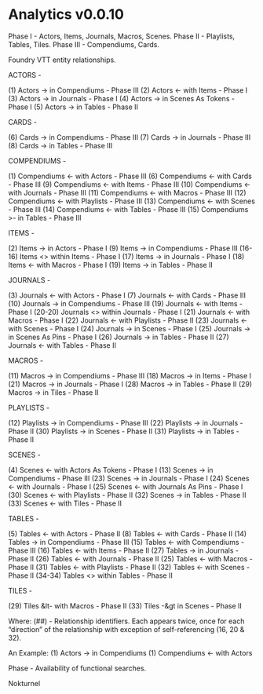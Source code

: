 # Analytics v0.0.10

Phase I - Actors, Items, Journals, Macros, Scenes.
Phase II - Playlists, Tables, Tiles.
Phase III - Compendiums, Cards.

Foundry VTT entity relationships.

ACTORS -

(1) Actors -> in Compendiums - Phase III
(2) Actors <- with Items - Phase I
(3) Actors -> in Journals - Phase I
(4) Actors -> in Scenes As Tokens - Phase I
(5) Actors -> in Tables - Phase II

CARDS -

(6) Cards -> in Compendiums - Phase III
(7) Cards -> in Journals - Phase III
(8) Cards -> in Tables - Phase III

COMPENDIUMS -

(1) Compendiums <- with Actors - Phase III
(6) Compendiums <- with Cards - Phase III
(9) Compendiums <- with Items - Phase III
(10) Compendiums <- with Journals - Phase III
(11) Compendiums <- with Macros - Phase III
(12) Compendiums <- with Playlists - Phase III
(13) Compendiums <- with Scenes - Phase III
(14) Compendiums <- with Tables - Phase III
(15) Compendiums >- in Tables - Phase III

ITEMS -

(2) Items -> in Actors - Phase I
(9) Items -> in Compendiums - Phase III
(16-16) Items <> within Items - Phase I
(17) Items -> in Journals - Phase I
(18) Items <- with Macros - Phase I
(19) Items -> in Tables - Phase II

JOURNALS -

(3) Journals <- with Actors - Phase I
(7) Journals <- with Cards - Phase III
(10) Journals -> in Compendiums - Phase III
(19) Journals <- with Items - Phase I
(20-20) Journals <> within Journals - Phase I
(21) Journals <- with Macros - Phase I
(22) Journals <- with Playlists - Phase II
(23) Journals <- with Scenes - Phase I
(24) Journals -> in Scenes - Phase I
(25) Journals -> in Scenes As Pins - Phase I
(26) Journals -> in Tables - Phase II
(27) Journals <- with Tables - Phase II

MACROS -

(11) Macros -> in Compendiums - Phase III
(18) Macros -> in Items - Phase I
(21) Macros -> in Journals - Phase I
(28) Macros -> in Tables - Phase II
(29) Macros -> in Tiles - Phase II

PLAYLISTS -

(12) Playlists -> in Compendiums - Phase III
(22) Playlists -> in Journals - Phase II
(30) Playlists -> in Scenes - Phase II
(31) Playlists -> in Tables - Phase II

SCENES -

(4) Scenes <- with Actors As Tokens - Phase I
(13) Scenes -> in Compendiums - Phase III
(23) Scenes -> in Journals - Phase I
(24) Scenes <- with Journals - Phase I
(25) Scenes <- with Journals As Pins - Phase I
(30) Scenes <- with Playlists - Phase II
(32) Scenes -> in Tables - Phase II
(33) Scenes <- with Tiles - Phase II

TABLES -

(5) Tables <- with Actors - Phase II
(8) Tables <- with Cards - Phase II
(14) Tables -> in Compendiums - Phase III
(15) Tables <- with Compendiums - Phase III
(16) Tables <- with Items - Phase II
(27) Tables -> in Journals - Phase II
(26) Tables <- with Journals - Phase II
(25) Tables <- with Macros - Phase II
(31) Tables <- with Playlists - Phase II
(32) Tables <- with Scenes - Phase II
(34-34) Tables <> within Tables - Phase II

TILES -

(29) Tiles &lt- with Macros - Phase II
(33) Tiles -&gt in Scenes - Phase II

Where:
(##) - Relationship identifiers. Each appears twice, once
for each “direction” of the relationship with exception
of self-referencing (16, 20 & 32).

An Example:
(1) Actors -> in Compendiums
(1) Compendiums <- with Actors

Phase - Availability of functional searches.

Nokturnel